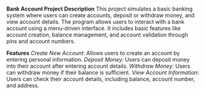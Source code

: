 **Bank Account Project**
**Description**
This project simulates a basic banking system where users can create accounts, deposit or withdraw money, and view account details. The program allows users to interact with a bank account using a menu-driven interface. It includes basic features like account creation, balance management, and account validation through pins and account numbers.

**Features**
_Create New Account_: Allows users to create an account by entering personal information.
_Deposit Money_: Users can deposit money into their account after entering account details.
_Withdraw Money_: Users can withdraw money if their balance is sufficient.
_View Account Information_: Users can check their account details, including balance, account number, and address.
